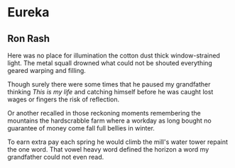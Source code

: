# Eureka
## Ron Rash
Here was no place for illumination
the cotton dust thick window-strained light.
The metal squall drowned what could not be shouted
everything geared warping and filling.

Though surely there were some times that he paused
my grandfather thinking _This is my life_
and catching himself before he was caught
lost wages or fingers the risk of reflection.

Or another recalled in those reckoning moments
remembering the mountains the hardscrabble farm
where a workday as long bought no guarantee
of money come fall full bellies in winter.

To earn extra pay each spring he would climb
the mill's water tower repaint the one word.
That vowel heavy word defined the horizon
a word my grandfather could not even read.